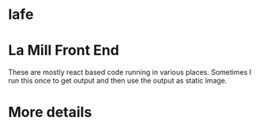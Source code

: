 # lafe

# La Mill Front End
These are mostly react based code running in various places.
Sometimes I run this once to get output and then use the output as static image.

# More details